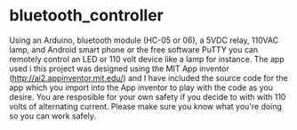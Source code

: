 # bluetooth_controller
Using an Arduino, bluetooth module (HC-05 or 06), a 5VDC relay, 110VAC lamp, and Android smart phone or the free software PuTTY you can remotely control an LED or 110 volt device like a lamp for instance. The app used i this project was designed using the MIT App inventor (http://ai2.appinventor.mit.edu/) and I have included the source code for the app which you import into the App inventor to play with the code as you desire.
You are resposible for your own safety if you decide to with with 110 volts of alternating current. Please make sure you know what you're doing so you can work safely.
